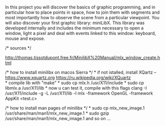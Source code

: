 In this project you will discover the basics of graphic programming, and in particular how to place points in space, how to join them with segments and most importantly how to observe the scene from a particular viewpoint.
You will also discover your first graphic library: miniLibX. This library was developed internally and includes the minimum necessary to open a window, light a pixel and deal with events linked to this window: keyboard, mouse and expose.

/* sources */

http://thomas.tissotdupont.free.fr/MinilibX%20Manual/mlx_window_create.html

/* how to install minilibx on macos Sierra */
	* if not istalled, install XQartz – https://www.xquartz.org
										https://ru.wikipedia.org/wiki/XQuartz		
	* compile lib with "make"
	* sudo cp mlx.h /usr/X11/include
	* sudo cp libmlx.a /usr/X11/lib
	* now u can test it, compile with this flags
		clang -I /usr/X11/include -g -L /usr/X11/lib -l mlx -framework OpenGL -framework AppKit <test.c>
		
/* how to install man pages of minilibx */
	* sudo cp mlx_new_image.1 /usr/share/man/man1/mlx_new_image.1
	* sudo gzip /usr/share/man/man1/mlx_new_image.1
and so on ...